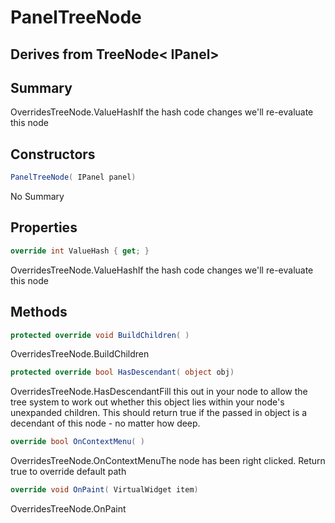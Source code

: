 # PanelTreeNode

## Derives from TreeNode< IPanel>

## Summary

OverridesTreeNode.ValueHashIf the hash code changes we'll re-evaluate this node
## Constructors

```c#
PanelTreeNode( IPanel panel) 
```
No Summary
## Properties

```c#
override int ValueHash { get; } 
```
OverridesTreeNode.ValueHashIf the hash code changes we'll re-evaluate this node
## Methods

```c#
protected override void BuildChildren( ) 
```
OverridesTreeNode.BuildChildren
```c#
protected override bool HasDescendant( object obj) 
```
OverridesTreeNode.HasDescendantFill this out in your node to allow the tree system to work out
whether this object lies within your node's unexpanded children.
This should return true if the passed in object is a decendant of
this node - no matter how deep.
```c#
override bool OnContextMenu( ) 
```
OverridesTreeNode.OnContextMenuThe node has been right clicked. Return true to override default path
```c#
override void OnPaint( VirtualWidget item) 
```
OverridesTreeNode.OnPaint
